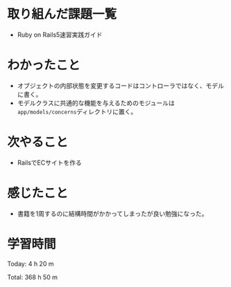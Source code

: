 # 取り組んだ課題一覧
- Ruby on Rails5速習実践ガイド

# わかったこと
- オブジェクトの内部状態を変更するコードはコントローラではなく、モデルに書く。
- モデルクラスに共通的な機能を与えるためのモジュールは`app/models/concerns`ディレクトリに置く。

# 次やること
- RailsでECサイトを作る

# 感じたこと
- 書籍を1周するのに結構時間がかかってしまったが良い勉強になった。

# 学習時間
Today: 4 h 20 m

Total: 368 h 50 m

